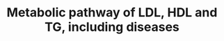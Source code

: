 ---
annotations:
- id: DOID:13809
  parent: genetic disease
  type: Disease Ontology
  value: familial combined hyperlipidemia
- id: DOID:0111368
  parent: genetic disease
  type: Disease Ontology
  value: cholesterol-ester transfer protein deficiency
- id: PW:0000484
  parent: classic metabolic pathway
  type: Pathway Ontology
  value: altered lipoprotein metabolic pathway
- id: PW:0000153
  parent: classic metabolic pathway
  type: Pathway Ontology
  value: triacylglycerol metabolic pathway
- id: PW:0000482
  parent: classic metabolic pathway
  type: Pathway Ontology
  value: lipoprotein metabolic pathway
- id: PW:0000175
  parent: disease pathway
  type: Pathway Ontology
  value: familial combined hyperlipidemia pathway
- id: DOID:0090105
  parent: genetic disease
  type: Disease Ontology
  value: autosomal recessive hypercholesterolemia
- id: PW:0000013
  parent: disease pathway
  type: Pathway Ontology
  value: disease pathway
- id: DOID:1390
  parent: genetic disease
  type: Disease Ontology
  value: hypobetalipoproteinemia
- id: DOID:0111418
  parent: genetic disease
  type: Disease Ontology
  value: familial apolipoprotein C-II deficiency
- id: DOID:1386
  parent: genetic disease
  type: Disease Ontology
  value: abetalipoproteinemia
- id: DOID:1388
  parent: genetic disease
  type: Disease Ontology
  value: Tangier disease
- id: DOID:14118
  parent: genetic disease
  type: Disease Ontology
  value: familial lipoprotein lipase deficiency
authors:
- Ingebude
- DeSl
- LobkeM
- Mkutmon
- Egonw
- IreneHemel
- Fehrhart
- Finterly
- Eweitz
citedin:
- link: PMC8155553
  title: 'Heterogeneity

    of Lipid and Protein Cartilage Profiles

    Associated with Human Osteoarthritis with or without Type 2 Diabetes

    Mellitus (2021)'
- link: PMC9519890
  title: 'Tissue-specific pathway activities: A retrospective analysis in COVID-19
    patients (2022)'
- link: 10.1038/s41467-023-40298-7
  title: Development of Plasmodium falciparum liver-stages in hepatocytes derived
    from human fetal liver organoid cultures
- link: 10.3390/ijms232416127
  title: Rare Variants in Genes of the Cholesterol Pathway Are Present in 60% of Patients
    with Acute Myocardial Infarction
- link: 10.1016/j.isci.2023.107287
  title: Identification of potential genetic Loci and polygenic risk model for Budd-Chiari
    syndrome in Chinese population
- link: 10.3389/fneur.2023.1079977
  title: DIA-based technology explores hub pathways and biomarkers of neurological
    recovery in ischemic stroke after rehabilitation
- link: 10.1080/15622975.2023.2281514
  title: Interactive neuroinflammation pathways and transcriptomics-based identification
    of drugs and chemical compounds for schizophrenia
communities:
- Diseases
- IEM
- RareDiseases
description: 'This pathway shows genetic disorders related to lipoprotein metabolism.
  Two plasmalipoproteins, LDL and HDL, and one plasma lipid, triglyceride (TG), play
  an important role in this pathway. Hydrophobic lipids and fat-soluble vitamins are
  normally transported to the site of their uptake by transporters called lipoproteins,
  and any deregulation of the plasma concentrations of these proteins can cause dyslipidemias.
  Disorders resulting from an enzyme deficiency are highlighted in pink. More details
  on the composition of the various lipoproteins in this pathway are visualised in
  [https://www.wikipathways.org/index.php/Pathway:WP3601].  This pathway was inspired
  by Chapter 43 of the book of Blau (ISBN 3642403360 (978-3642403361)). '
last-edited: 2024-02-25
ndex: 7644e4be-8b6b-11eb-9e72-0ac135e8bacf
organisms:
- Homo sapiens
redirect_from:
- /index.php/Pathway:WP4522
- /instance/WP4522
- /instance/WP4522_r128956
revision: r128956
schema-jsonld:
- '@context': https://schema.org/
  '@id': https://wikipathways.github.io/pathways/WP4522.html
  '@type': Dataset
  creator:
    '@type': Organization
    name: WikiPathways
  description: 'This pathway shows genetic disorders related to lipoprotein metabolism.
    Two plasmalipoproteins, LDL and HDL, and one plasma lipid, triglyceride (TG),
    play an important role in this pathway. Hydrophobic lipids and fat-soluble vitamins
    are normally transported to the site of their uptake by transporters called lipoproteins,
    and any deregulation of the plasma concentrations of these proteins can cause
    dyslipidemias. Disorders resulting from an enzyme deficiency are highlighted in
    pink. More details on the composition of the various lipoproteins in this pathway
    are visualised in [https://www.wikipathways.org/index.php/Pathway:WP3601].  This
    pathway was inspired by Chapter 43 of the book of Blau (ISBN 3642403360 (978-3642403361)). '
  keywords:
  - A-I
  - A-II
  - ABCA1
  - Annexin A2
  - B100
  - C-II
  - CETP
  - Cholesterol
  - Cyclic fatty acids
  - E
  - HL
  - 'HL '
  - IDL
  - LCAT
  - LDL
  - LDL-receptor
  - LDLR
  - LDLRAP1
  - LPL
  - MTP
  - PCSK9
  - Remnant receptor
  - SR-B1
  - VLDL
  - apo B-48
  license: CC0
  name: Metabolic pathway of LDL, HDL and TG, including diseases
seo: CreativeWork
title: Metabolic pathway of LDL, HDL and TG, including diseases
wpid: WP4522
---